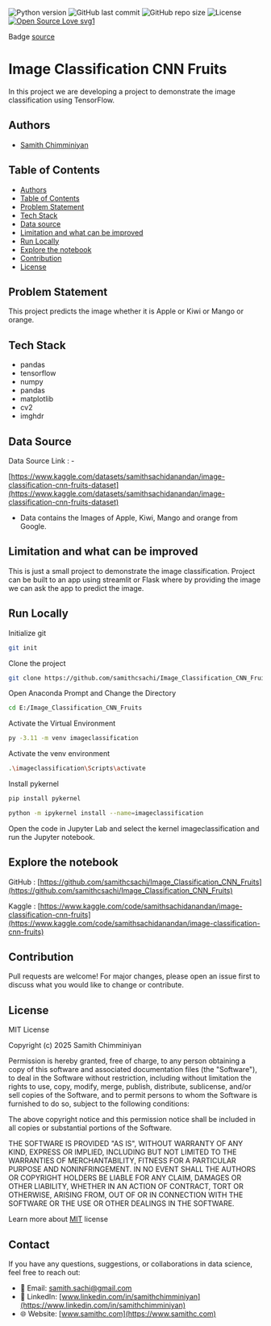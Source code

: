 ![Python version](https://img.shields.io/badge/Python%20version-3.11-lightgrey)
![GitHub last commit](https://img.shields.io/github/last-commit/samithcsachi/Image_Classification_CNN_Fruits)
![GitHub repo size](https://img.shields.io/github/repo-size/samithcsachi/Image_Classification_CNN_Fruits)
![License](https://img.shields.io/badge/License-MIT-green)
[![Open Source Love svg1](https://badges.frapsoft.com/os/v1/open-source.svg?v=103)](https://github.com/ellerbrock/open-source-badges/)

Badge [source](https://shields.io/)

# Image Classification CNN Fruits

In this project we are developing a project to demonstrate the image classification using TensorFlow. 

## Authors

- [Samith Chimminiyan](https://www.github.com/samithcsachi)

## Table of Contents

- [Authors](#Authors)
- [Table of Contents](#table-of-contents)
- [Problem Statement](#problem-statement)
- [Tech Stack](#tech-stack)
- [Data source](#data-source)
- [Limitation and what can be improved](#limitation-and-what-can-be-improved)
- [Run Locally](#run-locally)
- [Explore the notebook](#explore-the-notebook)
- [Contribution](#contribution)
- [License](#license)

## Problem Statement 

This project predicts the image whether it is Apple or Kiwi or Mango or orange. 


## Tech Stack

- pandas
- tensorflow
- numpy
- pandas
- matplotlib
- cv2
- imghdr

## Data Source

Data Source Link : - 

[https://www.kaggle.com/datasets/samithsachidanandan/image-classification-cnn-fruits-dataset](https://www.kaggle.com/datasets/samithsachidanandan/image-classification-cnn-fruits-dataset)

- Data contains the Images of Apple, Kiwi, Mango and orange from Google.

## Limitation and what can be improved

This is just a small project to demonstrate the image classification. Project can be built to an app using streamlit or Flask where by providing the image we can ask the app to predict the image. 


## Run Locally
Initialize git

```bash
git init
```

Clone the project

```bash
git clone https://github.com/samithcsachi/Image_Classification_CNN_Fruits.git
```

Open Anaconda Prompt and Change the Directory 

```bash
cd E:/Image_Classification_CNN_Fruits

```

Activate the Virtual Environment 

```bash
py -3.11 -m venv imageclassification
```
Activate the venv environment

```bash
.\imageclassification\Scripts\activate
```

Install pykernel

```bash
pip install pykernel
```

```bash
python -m ipykernel install --name=imageclassification
```

Open the code in Jupyter Lab and select the kernel imageclassification and run the Jupyter notebook. 




## Explore the notebook

GitHub :  [https://github.com/samithcsachi/Image_Classification_CNN_Fruits](https://github.com/samithcsachi/Image_Classification_CNN_Fruits)

Kaggle : [https://www.kaggle.com/code/samithsachidanandan/image-classification-cnn-fruits](https://www.kaggle.com/code/samithsachidanandan/image-classification-cnn-fruits)

## Contribution

Pull requests are welcome! For major changes, please open an issue first to discuss what you would like to change or contribute.

## License

MIT License

Copyright (c) 2025 Samith Chimminiyan

Permission is hereby granted, free of charge, to any person obtaining a copy
of this software and associated documentation files (the "Software"), to deal
in the Software without restriction, including without limitation the rights
to use, copy, modify, merge, publish, distribute, sublicense, and/or sell
copies of the Software, and to permit persons to whom the Software is
furnished to do so, subject to the following conditions:

The above copyright notice and this permission notice shall be included in all
copies or substantial portions of the Software.

THE SOFTWARE IS PROVIDED "AS IS", WITHOUT WARRANTY OF ANY KIND, EXPRESS OR
IMPLIED, INCLUDING BUT NOT LIMITED TO THE WARRANTIES OF MERCHANTABILITY,
FITNESS FOR A PARTICULAR PURPOSE AND NONINFRINGEMENT. IN NO EVENT SHALL THE
AUTHORS OR COPYRIGHT HOLDERS BE LIABLE FOR ANY CLAIM, DAMAGES OR OTHER
LIABILITY, WHETHER IN AN ACTION OF CONTRACT, TORT OR OTHERWISE, ARISING FROM,
OUT OF OR IN CONNECTION WITH THE SOFTWARE OR THE USE OR OTHER DEALINGS IN THE
SOFTWARE.

Learn more about [MIT](https://choosealicense.com/licenses/mit/) license

## Contact
If you have any questions, suggestions, or collaborations in data science, feel free to reach out:
- 📧 Email: [samith.sachi@gmail.com](mailto:samith.sachi@gmail.com)
- 🔗 LinkedIn: [www.linkedin.com/in/samithchimminiyan](https://www.linkedin.com/in/samithchimminiyan)
- 🌐 Website: [www.samithc.com](https://www.samithc.com)
